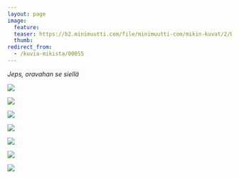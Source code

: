 ```yaml
---
layout: page
image:
  feature:
  teaser: https://b2.minimuutti.com/file/minimuutti-com/mikin-kuvat/2/DSC32314-245px.jpg
  thumb:
redirect_from:
  - /kuvia-mikista/00055
---
```


*Jeps, oravahan se siellä*

![](https://b2.minimuutti.com/file/minimuutti-com/mikin-kuvat/2/DSC32319-800px.jpg)

![](https://b2.minimuutti.com/file/minimuutti-com/mikin-kuvat/2/DSC32314-800px.jpg)

![](https://b2.minimuutti.com/file/minimuutti-com/mikin-kuvat/2/DSC32313-800px.jpg)

![](https://b2.minimuutti.com/file/minimuutti-com/mikin-kuvat/2/DSC32310-800px.jpg)

![](https://b2.minimuutti.com/file/minimuutti-com/mikin-kuvat/2/DSC32274-800px.jpg)

![](https://b2.minimuutti.com/file/minimuutti-com/mikin-kuvat/2/DSC32305-800px.jpg)

![](https://b2.minimuutti.com/file/minimuutti-com/mikin-kuvat/2/DSC32283-800px.jpg)
